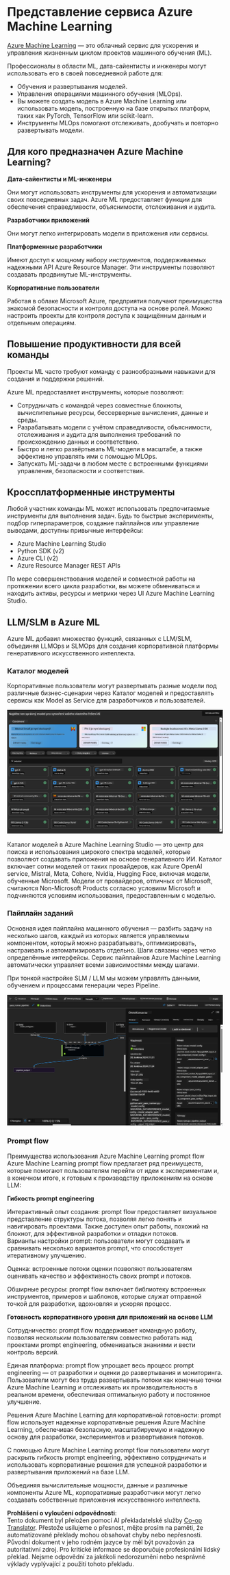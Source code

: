 <!--
CO_OP_TRANSLATOR_METADATA:
{
  "original_hash": "7fe541373802e33568e94e13226d463c",
  "translation_date": "2025-05-09T22:23:25+00:00",
  "source_file": "md/03.FineTuning/Introduce_AzureML.md",
  "language_code": "cs"
}
-->
# **Представление сервиса Azure Machine Learning**

[Azure Machine Learning](https://ml.azure.com?WT.mc_id=aiml-138114-kinfeylo) — это облачный сервис для ускорения и управления жизненным циклом проектов машинного обучения (ML).

Профессионалы в области ML, дата-сайентисты и инженеры могут использовать его в своей повседневной работе для:

- Обучения и развертывания моделей.
- Управления операциями машинного обучения (MLOps).
- Вы можете создать модель в Azure Machine Learning или использовать модель, построенную на базе открытых платформ, таких как PyTorch, TensorFlow или scikit-learn.
- Инструменты MLOps помогают отслеживать, дообучать и повторно развертывать модели.

## Для кого предназначен Azure Machine Learning?

**Дата-сайентисты и ML-инженеры**

Они могут использовать инструменты для ускорения и автоматизации своих повседневных задач.
Azure ML предоставляет функции для обеспечения справедливости, объяснимости, отслеживания и аудита.

**Разработчики приложений**

Они могут легко интегрировать модели в приложения или сервисы.

**Платформенные разработчики**

Имеют доступ к мощному набору инструментов, поддерживаемых надежными API Azure Resource Manager.
Эти инструменты позволяют создавать продвинутые ML-инструменты.

**Корпоративные пользователи**

Работая в облаке Microsoft Azure, предприятия получают преимущества знакомой безопасности и контроля доступа на основе ролей.
Можно настроить проекты для контроля доступа к защищённым данным и отдельным операциям.

## Повышение продуктивности для всей команды
Проекты ML часто требуют команду с разнообразными навыками для создания и поддержки решений.

Azure ML предоставляет инструменты, которые позволяют:
- Сотрудничать с командой через совместные блокноты, вычислительные ресурсы, бессерверные вычисления, данные и среды.
- Разрабатывать модели с учётом справедливости, объяснимости, отслеживания и аудита для выполнения требований по происхождению данных и соответствию.
- Быстро и легко развёртывать ML-модели в масштабе, а также эффективно управлять ими с помощью MLOps.
- Запускать ML-задачи в любом месте с встроенными функциями управления, безопасности и соответствия.

## Кроссплатформенные инструменты

Любой участник команды ML может использовать предпочитаемые инструменты для выполнения задач.
Будь то быстрые эксперименты, подбор гиперпараметров, создание пайплайнов или управление выводами, доступны привычные интерфейсы:
- Azure Machine Learning Studio
- Python SDK (v2)
- Azure CLI (v2)
- Azure Resource Manager REST APIs

По мере совершенствования моделей и совместной работы на протяжении всего цикла разработки, вы можете обмениваться и находить активы, ресурсы и метрики через UI Azure Machine Learning Studio.

## **LLM/SLM в Azure ML**

Azure ML добавил множество функций, связанных с LLM/SLM, объединяя LLMOps и SLMOps для создания корпоративной платформы генеративного искусственного интеллекта.

### **Каталог моделей**

Корпоративные пользователи могут развертывать разные модели под различные бизнес-сценарии через Каталог моделей и предоставлять сервисы как Model as Service для разработчиков и пользователей.

![models](../../../../translated_images/models.2450411eac222e539ffb55785a8f550d01be1030bd8eb67c9c4f9ae4ca5d64be.cs.png)

Каталог моделей в Azure Machine Learning Studio — это центр для поиска и использования широкого спектра моделей, которые позволяют создавать приложения на основе генеративного ИИ. Каталог включает сотни моделей от таких провайдеров, как Azure OpenAI service, Mistral, Meta, Cohere, Nvidia, Hugging Face, включая модели, обученные Microsoft. Модели от провайдеров, отличных от Microsoft, считаются Non-Microsoft Products согласно условиям Microsoft и подчиняются условиям использования, предоставленным с моделью.

### **Пайплайн заданий**

Основная идея пайплайна машинного обучения — разбить задачу на несколько шагов, каждый из которых является управляемым компонентом, который можно разрабатывать, оптимизировать, настраивать и автоматизировать отдельно. Шаги связаны через четко определённые интерфейсы. Сервис пайплайнов Azure Machine Learning автоматически управляет всеми зависимостями между шагами.

При тонкой настройке SLM / LLM мы можем управлять данными, обучением и процессами генерации через Pipeline.

![finetuning](../../../../translated_images/finetuning.b52e4aa971dfd8d3c668db913a2b419380533bd3a920d227ec19c078b7b3f309.cs.png)

### **Prompt flow**

Преимущества использования Azure Machine Learning prompt flow  
Azure Machine Learning prompt flow предлагает ряд преимуществ, которые помогают пользователям перейти от идеи к экспериментам и, в конечном итоге, к готовым к производству приложениям на основе LLM:

**Гибкость prompt engineering**

Интерактивный опыт создания: prompt flow предоставляет визуальное представление структуры потока, позволяя легко понять и навигировать проектами. Также доступен опыт работы, похожий на блокнот, для эффективной разработки и отладки потоков.  
Варианты настройки prompt: пользователи могут создавать и сравнивать несколько вариантов prompt, что способствует итеративному улучшению.

Оценка: встроенные потоки оценки позволяют пользователям оценивать качество и эффективность своих prompt и потоков.

Обширные ресурсы: prompt flow включает библиотеку встроенных инструментов, примеров и шаблонов, которые служат отправной точкой для разработки, вдохновляя и ускоряя процесс.

**Готовность корпоративного уровня для приложений на основе LLM**

Сотрудничество: prompt flow поддерживает командную работу, позволяя нескольким пользователям совместно работать над проектами prompt engineering, обмениваться знаниями и вести контроль версий.

Единая платформа: prompt flow упрощает весь процесс prompt engineering — от разработки и оценки до развертывания и мониторинга. Пользователи могут без труда развертывать потоки как конечные точки Azure Machine Learning и отслеживать их производительность в реальном времени, обеспечивая оптимальную работу и постоянное улучшение.

Решения Azure Machine Learning для корпоративной готовности: prompt flow использует надежные корпоративные решения Azure Machine Learning, обеспечивая безопасную, масштабируемую и надежную основу для разработки, экспериментов и развертывания потоков.

С помощью Azure Machine Learning prompt flow пользователи могут раскрыть гибкость prompt engineering, эффективно сотрудничать и использовать корпоративные решения для успешной разработки и развертывания приложений на базе LLM.

Объединяя вычислительные мощности, данные и различные компоненты Azure ML, корпоративные разработчики могут легко создавать собственные приложения искусственного интеллекта.

**Prohlášení o vyloučení odpovědnosti**:  
Tento dokument byl přeložen pomocí AI překladatelské služby [Co-op Translator](https://github.com/Azure/co-op-translator). Přestože usilujeme o přesnost, mějte prosím na paměti, že automatizované překlady mohou obsahovat chyby nebo nepřesnosti. Původní dokument v jeho rodném jazyce by měl být považován za autoritativní zdroj. Pro kritické informace se doporučuje profesionální lidský překlad. Nejsme odpovědní za jakékoli nedorozumění nebo nesprávné výklady vyplývající z použití tohoto překladu.